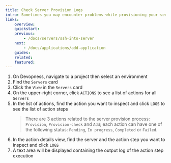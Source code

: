 ```yaml
---
title: Check Server Provision Logs
intro: Sometimes you may encounter problems while provisioning your servers. Check your server' actions logs to evaluate what happened.
links:
    overview:
    quickstart:
    previous:
        - /docs/servers/ssh-into-server
    next:
        - /docs/applications/add-application
    guides:
    related:
    featured:
---
```


1. On Devopness, navigate to a project then select an environment
1. Find the `Servers` card
1. Click the `View` in the `Servers` card
1. On the upper-right corner, click `ACTIONS` to see a list of actions for all `Servers`
1. In the list of actions, find the action you want to inspect and click `LOGS` to see the list of action steps
    > There are 3 actions related to the server provision process: `Provision`, `Provision-check` and `Add`;
    > each action can have one of the following status: `Pending`, `In progress`, `Completed` or `Failed`.
1. In the action details view, find the server and the action step you want to inspect and click `LOGS`
1. A text area will be displayed containing the output log of the action step execution
